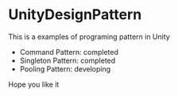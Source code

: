 # UnityDesignPattern
This is a examples of programing pattern in Unity

- Command Pattern: completed
- Singleton Pattern: completed
- Pooling Pattern: developing

Hope you like it
